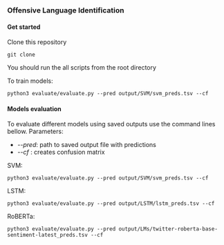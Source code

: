 ### Offensive Language Identification

#### Get started

Clone this repository

```
git clone 
```

You should run the all scripts from the root directory

To train models:
```
python3 evaluate/evaluate.py --pred output/SVM/svm_preds.tsv --cf
```

#### Models evaluation
 
To evaluate different models using saved outputs use the command lines bellow. 
Parameters:
- _--pred_: path to saved output file with predictions
- _--cf_ : creates confusion matrix

SVM:
```
python3 evaluate/evaluate.py --pred output/SVM/svm_preds.tsv --cf
```
LSTM:
```
python3 evaluate/evaluate.py --pred output/LSTM/lstm_preds.tsv --cf
```
RoBERTa:
```
python3 evaluate/evaluate.py --pred output/LMs/twitter-roberta-base-sentiment-latest_preds.tsv --cf
```

